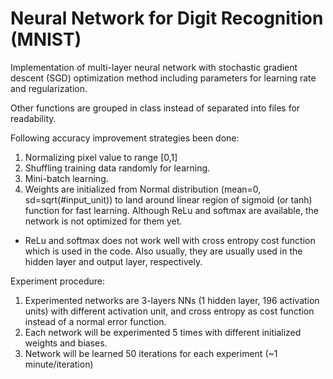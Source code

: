 # Neural Network for Digit Recognition (MNIST)

Implementation of multi-layer neural network with stochastic gradient descent (SGD) optimization method including parameters for learning rate and regularization.

Other functions are grouped in class instead of separated into files for readability.

Following accuracy improvement strategies been done:
1. Normalizing pixel value to range [0,1]
2. Shuffling training data randomly for learning.
3. Mini-batch learning.
4. Weights are initialized from Normal distribution (mean=0, sd=sqrt(#input_unit)) to land around linear region of sigmoid (or tanh) function for fast learning.
   Although ReLu and softmax are available, the network is not optimized for them yet.

* ReLu and softmax does not work well with cross entropy cost function which is used in the code.
  Also usually, they are usually used in the hidden layer and output layer, respectively.

Experiment procedure:
1. Experimented networks are 3-layers NNs (1 hidden layer, 196 activation units) with different activation unit, and cross entropy as cost function instead of a normal error function.
2. Each network will be experimented 5 times with different initialized weights and biases.
3. Network will be learned 50 iterations for each experiment (~1 minute/iteration)
